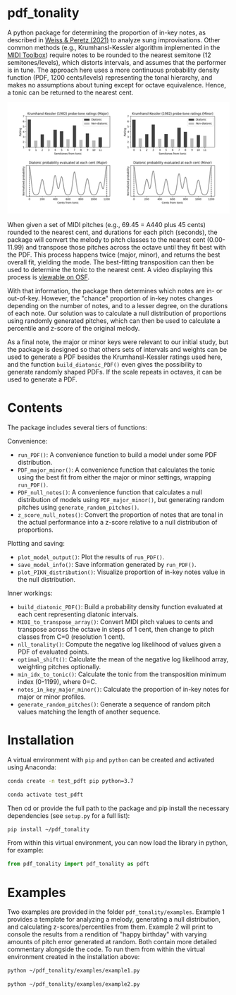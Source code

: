 # pdf_tonality

A python package for determining the proportion of in-key notes, as described in [Weiss & Peretz (2021)](https://psyarxiv.com/xev3w/) to analyze sung improvisations. Other common methods (e.g., Krumhansl-Kessler algorithm implemented in the [MIDI Toolbox](https://github.com/miditoolbox/1.1/blob/master/miditoolbox/kkkey.m)) require notes to be rounded to the nearest semitone (12 semitones/levels), which distorts intervals, and assumes that the performer is in tune. The approach here uses a more continuous probability density function (PDF, 1200 cents/levels) representing the tonal hierarchy, and makes no assumptions about tuning except for octave equivalence. Hence, a tonic can be returned to the nearest cent.

![](https://github.com/m-w-w/pdf_tonality/blob/main/figures/KK_v_PDF.png)

When given a set of MIDI pitches (e.g., 69.45 = A440 plus 45 cents) rounded to the nearest cent, and durations for each pitch (seconds), the package will convert the melody to pitch classes to the nearest cent (0.00-11.99) and transpose those pitches across the octave until they fit best with the PDF. This process happens twice (major, minor), and returns the best overall fit, yielding the mode. The best-fitting transposition can then be used to determine the tonic to the nearest cent. A video displaying this process is [viewable on OSF](https://osf.io/2a6st/).

With that information, the package then determines which notes are in- or out-of-key. However, the "chance" proportion of in-key notes changes depending on the number of notes, and to a lesser degree, on the durations of each note. Our solution was to calculate a null distribution of proportions using randomly generated pitches, which can then be used to calculate a percentile and z-score of the original melody.

As a final note, the major or minor keys were relevant to our initial study, but the package is designed so that others sets of intervals and weights can be used to generate a PDF besides the Krumhansl-Kessler ratings used here, and the function `build_diatonic_PDF()` even gives the possibility to generate randomly shaped PDFs. If the scale repeats in octaves, it can be used to generate a PDF.

# Contents

The package includes several tiers of functions:

Convenience:
- `run_PDF()`: A convenience function to build a model under some PDF distribution.
- `PDF_major_minor()`: A convenience function that calculates the tonic using the best fit from either the major or minor settings, wrapping `run_PDF()`.
- `PDF_null_notes()`: A convenience function that calculates a null distribution of models using `PDF_major_minor()`, but generating random pitches using `generate_random_pitches()`.
- `z_score_null_notes()`: Convert the proportion of notes that are tonal in the actual performance into a z-score relative to a null distribution of proportions.

Plotting and saving:
- `plot_model_output()`: Plot the results of `run_PDF()`.
- `save_model_info()`: Save information generated by `run_PDF()`.
- `plot_PIKN_distribution()`: Visualize proportion of in-key notes value in the null distribution.

Inner workings:
- `build_diatonic_PDF()`: Build a probability density function evaluated at each cent representing diatonic intervals.
- `MIDI_to_transpose_array()`: Convert MIDI pitch values to cents and transpose across the octave in steps of 1 cent, then change to pitch classes from C=0 (resolution 1 cent).
- `nll_tonality()`: Compute the negative log likelihood of values given a PDF of evaluated points.
- `optimal_shift()`: Calculate the mean of the negative log likelihood array, weighting pitches optionally.
- `min_idx_to_tonic()`: Calculate the tonic from the transposition minimum index (0-1199), where 0=C.
- `notes_in_key_major_minor()`: Calculate the proportion of in-key notes for major or minor profiles.
- `generate_random_pitches()`: Generate a sequence of random pitch values matching the length of another sequence.

# Installation

A virtual environment with `pip` and `python` can be created and activated using Anaconda:

```bash
conda create -n test_pdft pip python=3.7
```

```bash
conda activate test_pdft
```

Then cd or provide the full path to the package and pip install the necessary dependencies (see `setup.py` for a full list):

```bash
pip install ~/pdf_tonality
```

From within this virtual environment, you can now load the library in python, for example:
```python
from pdf_tonality import pdf_tonality as pdft
```

# Examples

Two examples are provided in the folder `pdf_tonality/examples`. Example 1 provides a template for analyzing a melody, generating a null distribution, and calculating z-scores/percentiles from them. Example 2 will print to console the results from a rendition of "happy birthday" with varying amounts of pitch error generated at random. Both contain more detailed commentary alongside the code. To run them from within the virtual environment created in the installation above:

```bash
python ~/pdf_tonality/examples/example1.py
```

```bash
python ~/pdf_tonality/examples/example2.py
```
